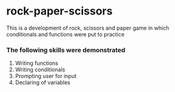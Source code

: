 # rock-paper-scissors

This is a development of rock, scissors and paper game in which conditionals and
functions were put to practice

### The following skills were demonstrated

1. Writing functions
2. Writing conditionals
3. Prompting user for input
4. Declaring of variables
